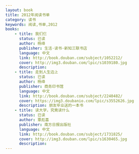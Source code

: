 ```yaml
---
layout: book
title: 2012年阅读书单
category: 读书
keywords: 阅读,书单,2012
books:
    - title: 我们仨
      status: 已读
      author: 杨绛
      publisher: 生活·读书·新知三联书店
      language: 中文
      link: http://book.douban.com/subject/1052212/
      cover: http://img3.douban.com/lpic/s1039180.jpg
      description:
    - title: 走到人生边上
      status: 已读
      author: 杨绛
      publisher: 商务印书馆
      language: 中文
      link: http://book.douban.com/subject/2240482/
      cover: https://img3.doubanio.com/lpic/s3552626.jpg
      description: 朋友毕业送的一本书
    - title: 读大学，究竟读什么
      status: 已读
      author: 覃彪喜
      publisher: 南方日报出版社
      language: 中文
      link: http://book.douban.com/subject/1731825/
      cover: http://img3.douban.com/lpic/s1630465.jpg
      description:
---
```

